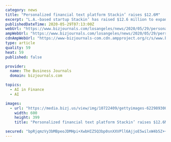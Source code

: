 ```yaml
---
category: news
title: "Personalized financial text platform Stackin’ raises $12.6M"
excerpt: "L.A.-based startup Stackin’ has raised $12.6 million to expand its personalized text message platform aimed at helping young people save money and invest."
publishedDateTime: 2020-05-29T07:13:00Z
webUrl: "https://www.bizjournals.com/losangeles/news/2020/05/29/personalized-financial-platform-stackin-raises-13m.html"
ampWebUrl: "https://www.bizjournals.com/losangeles/news/2020/05/29/personalized-financial-platform-stackin-raises-13m.amp.html"
cdnAmpWebUrl: "https://www-bizjournals-com.cdn.ampproject.org/c/s/www.bizjournals.com/losangeles/news/2020/05/29/personalized-financial-platform-stackin-raises-13m.amp.html"
type: article
quality: 59
heat: 59
published: false

provider:
  name: The Business Journals
  domain: bizjournals.com

topics:
  - AI in Finance
  - AI

images:
  - url: "https://media.bizj.us/view/img/10722409/gettyimages-622989300*600xx5600-3733-0-2.jpg"
    width: 600
    height: 399
    title: "Personalized financial text platform Stackin’ raises $12.6M"

secured: "bpRjqmzVy3bMBpeoJDMHpi+XwbHIZ5Q3bp0snXXVPll6AjjoE5wilxW4b5Z++4pPk27W9suW6wNA5MdtRwwnnHu1DEuLc4wIcoa2nG4gr6UerxcGRWKhU7iqSyBpegbRdC5cRZldFzZN2MS59KkIkDdMjavrzLgGFpgZpUoNF7yHfk5P5toQIft1fMna67baoS8HAWdwW18YwDLkLQNWwzhGwmpRi9nSmmpdFTNLGNkQyW3r/ThSIQX8mmiwTKWv8SHcCxZl7KyidPdSe1PokiX/wwrcBFSf94Ns8siUlLireYAooG8EOCj1vKjvbrK7y2uM/FldRr0Q86wWmW2VvpLMeogLxOBqaSSWICfUFeSKEgX5vDzN+h33rEiVTKP8vHP3l40jFNKdtLG+SeqXYvmdMw1wnIUT4klnrQ58LHNxKWeygBfvtqnowPvCTTiPYeFZuugSKCd4nXE+Fx/xX2mz15rELKqDOOjjJF9NOhM=;i0k/w/coiyYX0RufxiEGOg=="
---
```


